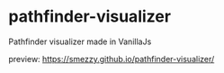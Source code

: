 # pathfinder-visualizer
Pathfinder visualizer made in VanillaJs

preview: https://smezzy.github.io/pathfinder-visualizer/
